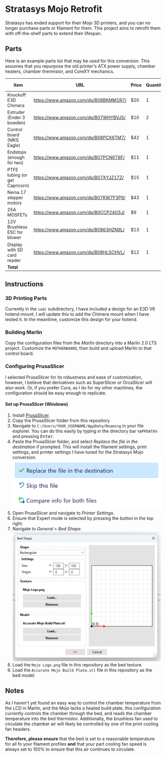 # Stratasys Mojo Retrofit

Stratasys has ended support for their Mojo 3D printers, and you can no longer purchase parts or filament for them.
This project aims to retrofit them with off-the-shelf parts to extend their lifespan.

## Parts

Here is an example parts list that may be used for this conversion. This assumes that you repurpose the
old printer's ATX power supply, chamber heaters, chamber thermistor, and CoreXY mechanics.

| Item                           | URL                                   | Price | Quantity | Total Cost |
|--------------------------------|---------------------------------------|-------|----------|------------|
| Knockoff E3D Chimera           | https://www.amazon.com/dp/B08BKMM1R7/ | $20   | 1        | $20        |
| Extruder (Ender 3 bowden)      | https://www.amazon.com/dp/B07WHYBVJ5/ | $10   | 2        | $20        |
| Control board (MKS Eagle)      | https://www.amazon.com/dp/B08PCX6TM7/ | $42   | 1        | $42        |
| Endstops (enough for two)      | https://www.amazon.com/dp/B07PCN6T6F/ | $11   | 1        | $11        |
| PTFE tubing (or get Capricorn) | https://www.amazon.com/dp/B07XYJZ17Z/ | $15   | 1        | $15        |
| Nema 17 stepper motors         | https://www.amazon.com/dp/B07KW7F3P9/ | $43   | 1        | $43        |
| 25A MOSFETs                    | https://www.amazon.com/dp/B0CCP24G5J/ | $9    | 1        | $9         |
| 12V Brushless ESC for blower   | https://www.amazon.com/dp/B0863HZN9L/ | $13   | 1        | $13        |
| Display with SD card reader    | https://www.amazon.com/dp/B08HLSCHVL/ | $12   | 1        | $12        |
| **Total**                      |                                       |       |          | **$185**   |

## Instructions

### 3D Printing Parts

Currently in the `cad/` subdirectory, I have included a design for an E3D V6 hotend mount. I will update this to add the Chimera mount when I have tested it. In the meantime, customize this design for your hotend.

### Building Marlin

Copy the configuration files from the *Marlin* directory into a Marlin 2.0 LTS project. Customize the `MOTHERBOARD`, then build and upload Marlin to that control board.

### Configuring PrusaSlicer

I selected PrusaSlicer for its robustness and ease of customization, however, I believe that derivatives such as SuperSlicer or OrcaSlicer will also work.
Or, if you prefer Cura, as I do for my other machines, the configuration should be easy enough to replicate.

#### Set up PrusaSlicer (Windows)

1. Install [PrusaSlicer](https://www.prusa3d.com/en/page/prusaslicer_424/).
2. Copy the PrusaSlicer folder from this repository
3. Navigate to `C:/Users/YOUR_USERNAME/AppData/Roaming` in your file explorer. You can do this easily by typing in the directory bar `%APPDATA%` and pressing <kbd>Enter</kbd>.
4. Paste the PrusaSlicer folder, and select *Replace the file in the destination* if prompted. This will install the  filament settings, print settings, and printer settings I have tuned for the Stratasys Mojo conversion.
![Replace file dialog](screenshots/replace.png)
5. Open PrusaSlicer and navigate to *Printer Settings*.
6. Ensure that Expert mode is selected by pressing the button in the top right.
7. Navigate to *General* > *Bed Shape*.
![Bed Shape dialog](screenshots/bed_shape.png)
8. Load the `Mojo Logo.png` file in this repository as the bed texture.
9. Load the `Accurate Mojo Build Plate.stl` file in this repository as the bed model.

## Notes

As I haven't yet found an easy way to control the chamber temperature from the LCD in Marlin, and the Mojo lacks a heated
build plate, this configuration currently controls the chamber through the bed, and reads the chamber temperature into the bed
thermistor.
Additionally, the brushless fan used to circulate the chamber air will likely be controlled by one of the print cooling fan headers.

**Therefore, please ensure** that the bed is set to a reasonable temperature for all fo your filament profiles **and** that
your part cooling fan speed is always set to 100% to ensure that this air continues to circulate.